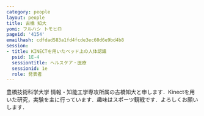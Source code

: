 ```yaml
---
category: people
layout: people
title: 古橋 知大
yomi: フルハシ トモヒロ
pageid: '4154'
emailhash: cdfdad583a1fd4fcde3ec60d6e9bd4b8
session:
- title: KINECTを用いたベッド上の人体認識
  psid: 1E-4
  sessiontitle: ヘルスケア・医療
  sessionid: 1e
  role: 発表者
---
```

豊橋技術科学大学 情報・知能工学専攻所属の古橋知大と申します．Kinectを用いた研究，実験を主に行っています．趣味はスポーツ観戦です．よろしくお願いします．